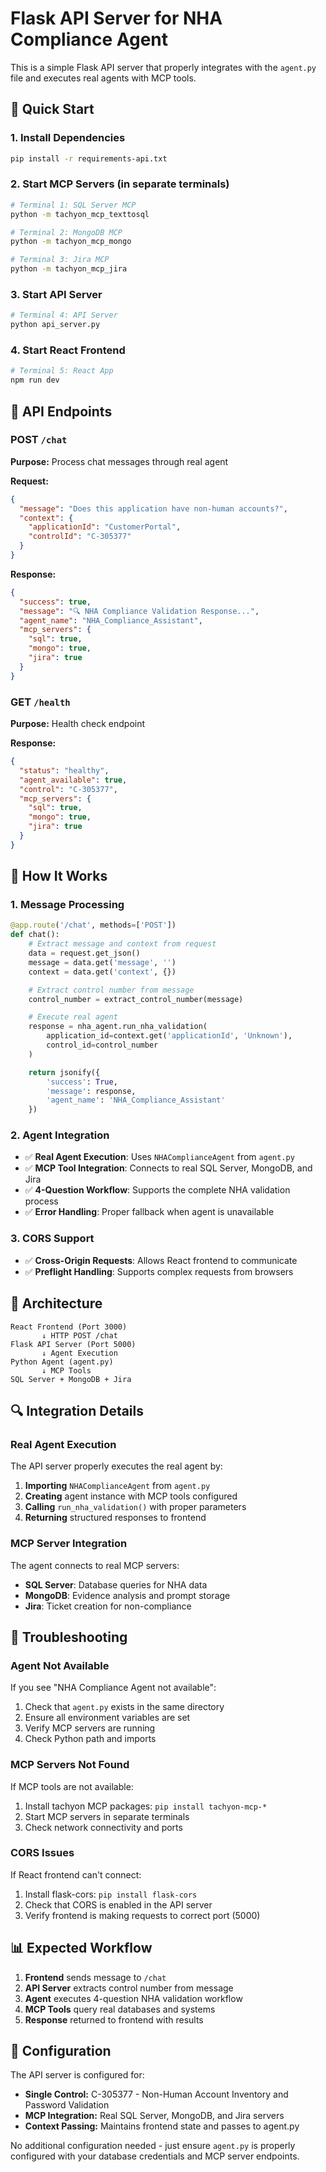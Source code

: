 # Flask API Server for NHA Compliance Agent

This is a simple Flask API server that properly integrates with the `agent.py` file and executes real agents with MCP tools.

## 🚀 Quick Start

### 1. Install Dependencies

```bash
pip install -r requirements-api.txt
```

### 2. Start MCP Servers (in separate terminals)

```bash
# Terminal 1: SQL Server MCP
python -m tachyon_mcp_texttosql

# Terminal 2: MongoDB MCP
python -m tachyon_mcp_mongo

# Terminal 3: Jira MCP
python -m tachyon_mcp_jira
```

### 3. Start API Server

```bash
# Terminal 4: API Server
python api_server.py
```

### 4. Start React Frontend

```bash
# Terminal 5: React App
npm run dev
```

## 📡 API Endpoints

### POST `/chat`
**Purpose:** Process chat messages through real agent

**Request:**
```json
{
  "message": "Does this application have non-human accounts?",
  "context": {
    "applicationId": "CustomerPortal",
    "controlId": "C-305377"
  }
}
```

**Response:**
```json
{
  "success": true,
  "message": "🔍 NHA Compliance Validation Response...",
  "agent_name": "NHA_Compliance_Assistant",
  "mcp_servers": {
    "sql": true,
    "mongo": true,
    "jira": true
  }
}
```

### GET `/health`
**Purpose:** Health check endpoint

**Response:**
```json
{
  "status": "healthy",
  "agent_available": true,
  "control": "C-305377",
  "mcp_servers": {
    "sql": true,
    "mongo": true,
    "jira": true
  }
}
```

## 🔧 How It Works

### 1. Message Processing
```python
@app.route('/chat', methods=['POST'])
def chat():
    # Extract message and context from request
    data = request.get_json()
    message = data.get('message', '')
    context = data.get('context', {})

    # Extract control number from message
    control_number = extract_control_number(message)

    # Execute real agent
    response = nha_agent.run_nha_validation(
        application_id=context.get('applicationId', 'Unknown'),
        control_id=control_number
    )

    return jsonify({
        'success': True,
        'message': response,
        'agent_name': 'NHA_Compliance_Assistant'
    })
```

### 2. Agent Integration
- ✅ **Real Agent Execution**: Uses `NHAComplianceAgent` from `agent.py`
- ✅ **MCP Tool Integration**: Connects to real SQL Server, MongoDB, and Jira
- ✅ **4-Question Workflow**: Supports the complete NHA validation process
- ✅ **Error Handling**: Proper fallback when agent is unavailable

### 3. CORS Support
- ✅ **Cross-Origin Requests**: Allows React frontend to communicate
- ✅ **Preflight Handling**: Supports complex requests from browsers

## 🎯 Architecture

```
React Frontend (Port 3000)
       ↓ HTTP POST /chat
Flask API Server (Port 5000)
       ↓ Agent Execution
Python Agent (agent.py)
       ↓ MCP Tools
SQL Server + MongoDB + Jira
```

## 🔍 Integration Details

### Real Agent Execution
The API server properly executes the real agent by:
1. **Importing** `NHAComplianceAgent` from `agent.py`
2. **Creating** agent instance with MCP tools configured
3. **Calling** `run_nha_validation()` with proper parameters
4. **Returning** structured responses to frontend

### MCP Server Integration
The agent connects to real MCP servers:
- **SQL Server**: Database queries for NHA data
- **MongoDB**: Evidence analysis and prompt storage
- **Jira**: Ticket creation for non-compliance

## 🚨 Troubleshooting

### Agent Not Available
If you see "NHA Compliance Agent not available":
1. Check that `agent.py` exists in the same directory
2. Ensure all environment variables are set
3. Verify MCP servers are running
4. Check Python path and imports

### MCP Servers Not Found
If MCP tools are not available:
1. Install tachyon MCP packages: `pip install tachyon-mcp-*`
2. Start MCP servers in separate terminals
3. Check network connectivity and ports

### CORS Issues
If React frontend can't connect:
1. Install flask-cors: `pip install flask-cors`
2. Check that CORS is enabled in the API server
3. Verify frontend is making requests to correct port (5000)

## 📊 Expected Workflow

1. **Frontend** sends message to `/chat`
2. **API Server** extracts control number from message
3. **Agent** executes 4-question NHA validation workflow
4. **MCP Tools** query real databases and systems
5. **Response** returned to frontend with results

## 🔧 Configuration

The API server is configured for:
- **Single Control:** C-305377 - Non-Human Account Inventory and Password Validation
- **MCP Integration:** Real SQL Server, MongoDB, and Jira servers
- **Context Passing:** Maintains frontend state and passes to agent.py

No additional configuration needed - just ensure `agent.py` is properly configured with your database credentials and MCP server endpoints.
